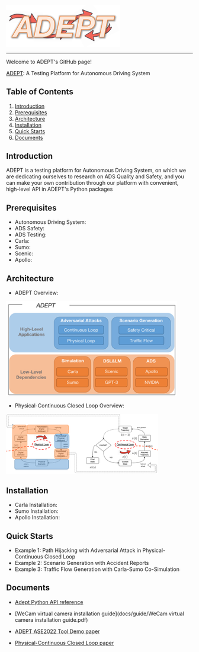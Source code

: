 <img src="./docs/img/logo.png" alt="logo" style="zoom:30%;" />

***

Welcome to ADEPT's GitHub page!

[ADEPT](https://github.com/strivin0311/ADEPT): A Testing Platform for Autonomous Driving System

## Table of Contents

1. [Introduction](#introduction)
2. [Prerequisites](#prerequisites)
3. [Architecture](#architecture)
4. [Installation](#installation)
5. [Quick Starts](#quick-starts)
6. [Documents](#documents)

## Introduction

ADEPT is a testing platform for Autonomous Driving System, on which we are dedicating ourselves to research on ADS Quality and Safety, and you can make your own contribution through our platform with convenient, high-level API in ADEPT's Python packages

## Prerequisites

* Autonomous Driving System:
* ADS Safety:
* ADS Testing:
* Carla:
* Sumo:
* Scenic:
* Apollo:

## Architecture

*  ADEPT Overview:

<img src="./docs/img/overview.png" alt="overview" style="zoom:45%;" />

* Physical-Continuous Closed Loop Overview:

<img src="./docs/img/PhysContiLoops.png" alt="PhysContiLoops" style="zoom:40%;" />

## Installation

* Carla Installation:
* Sumo Installation:
* Apollo Installation:

## Quick Starts

* Example 1: Path Hijacking with Adversarial Attack in Physical-Continuous Closed Loop
* Example 2: Scenario Generation with Accident Reports
* Example 3: Traffic Flow Generation with Carla-Sumo Co-Simulation

## Documents

* [Adept Python API reference](waiting...)
* [WeCam virtual camera installation guide](docs/guide/WeCam virtual camera installation guide.pdf)

* [ADEPT ASE2022 Tool Demo paper](https://cs.nju.edu.cn/yuanyao/static/asedemo2022.pdf)

* [Physical-Continuous Closed Loop paper](waiting...)
